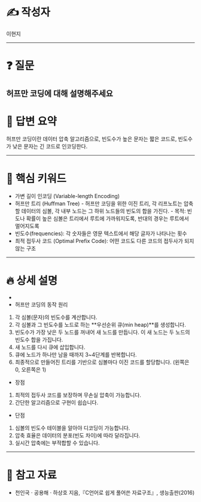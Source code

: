 # ✍️ 작성자
<!-- 이름을 작성하세요 -->
이현지

---

# ❓ 질문
<!-- 면접 질문을 작성하세요 -->
허프만 코딩에 대해 설명해주세요
---

# 💬 답변 요약
<!-- 질문에 대한 간단한 답변을 적어주세요 -->
허프만 코딩이란 데이터 압축 알고리즘으로, 빈도수가 높은 문자는 짧은 코드로, 빈도수가 낮은 문자는 긴 코드로 인코딩한다. 

---

# 🧠 핵심 키워드
<!-- 답변을 위해 필요한 핵심 키워드를 적어주세요 -->
- 가변 길이 인코딩 (Variable-length Encoding)
- 허프만 트리 (Huffman Tree) 
		- 허프만 코딩을 위한 이진 트리, 각 리프노트는 압축할 데이터의 심볼, 각 내부 노드는 그 하위 노드들의 빈도의 합을 가진다.
		- 목적: 빈도나 확률이 높은 심볼은 트리에서 루트에 가까워지도록, 반대의 경우는 루트에서 멀어지도록
- 빈도수(frequencies): 각 숫자들은 영문 텍스트에서 해당 글자가 나타나는 횟수
- 최적 접두사 코드 (Optimal Prefix Code): 어떤 코드도 다른 코드의 접두사가 되지 않는 구조

---

# 🔥 상세 설명
<!-- 답변을 위해 필요한 CS 개념, 원리, 예시 등을 자세히 정리하세요 -->
- 
- 허프만 코딩의 동작 원리
1.  각 심볼(문자)의 빈도수를 계산합니다.
2.  각 심볼과 그 빈도수를 노드로 하는 **우선순위 큐(min heap)**를 생성합니다.
3.  빈도수가 가장 낮은 두 노드를 꺼내어 새 노드를 만듭니다. 이 새 노드는 두 노드의 빈도수 합을 가집니다.
4.  새 노드를 다시 큐에 삽입합니다.
5.  큐에 노드가 하나만 남을 때까지 3~4단계를 반복합니다.
6.  최종적으로 만들어진 트리를 기반으로 심볼마다 이진 코드를 할당합니다. (왼쪽은 0, 오른쪽은 1)

- 장점
1. 최적의 접두사 코드를 보장하며 무손실 압축이 가능합니다.
2. 간단한 알고리즘으로 구현이 쉽습니다.
- 단점
1. 심볼의 빈도수 테이블을 알아야 디코딩이 가능합니다.
2. 압축 효율은 데이터의 분포(빈도 차이)에 따라 달라집니다.
3. 실시간 압축에는 부적합할 수 있습니다.

---

# 🔗 참고 자료
<!-- 질문과 답변을 준비할 때 참고한 자료, 링크 등을 남겨주세요 -->
- 천인국 · 공용해 · 하상호 지음,『C언어로 쉽게 풀어쓴 자료구조』, 생능출판(2016)

